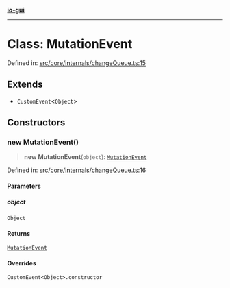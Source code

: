 [**io-gui**](../README.md)

***

# Class: MutationEvent

Defined in: [src/core/internals/changeQueue.ts:15](https://github.com/io-gui/io/blob/main/src/core/internals/changeQueue.ts#L15)

## Extends

- `CustomEvent`\<`Object`\>

## Constructors

### new MutationEvent()

> **new MutationEvent**(`object`): [`MutationEvent`](MutationEvent.md)

Defined in: [src/core/internals/changeQueue.ts:16](https://github.com/io-gui/io/blob/main/src/core/internals/changeQueue.ts#L16)

#### Parameters

##### object

`Object`

#### Returns

[`MutationEvent`](MutationEvent.md)

#### Overrides

`CustomEvent<Object>.constructor`

